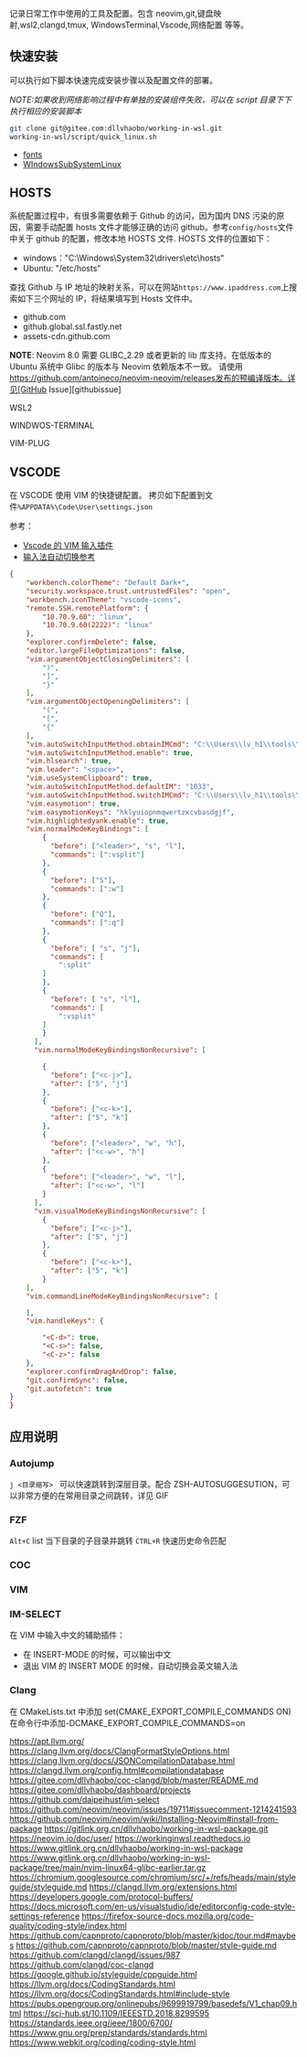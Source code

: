 

记录日常工作中使用的工具及配置。包含 neovim,git,键盘映射,wsl2,clangd,tmux, WindowsTerminal,Vscode,网络配置 等等。

## 快速安装

可以执行如下脚本快速完成安装步骤以及配置文件的部署。

_NOTE:如果收到网络影响过程中有单独的安装组件失败，可以在 script 目录下下执行相应的安装脚本_

```bash
git clone git@gitee.com:dllvhaobo/working-in-wsl.git
working-in-wsl/script/quick_linux.sh
```
- [fonts](./docs/fonts.md)
- [WIndowsSubSystemLinux](./docs/WSL.md)

## HOSTS

系统配置过程中，有很多需要依赖于 Github 的访问，因为国内 DNS 污染的原因，需要手动配置 hosts 文件才能够正确的访问 github。参考`config/hosts`文件中关于 github 的配置，修改本地 HOSTS 文件. HOSTS 文件的位置如下：

- windows："C:\Windows\System32\drivers\etc\hosts"
- Ubuntu: "/etc/hosts"

查找 Github 与 IP 地址的映射关系，可以在网站`https://www.ipaddress.com`上搜索如下三个网址的 IP，将结果填写到 Hosts 文件中。

- github.com
- github.global.ssl.fastly.net
- assets-cdn.github.com

**NOTE**: Neovim 8.0 需要 GLIBC_2.29 或者更新的 lib 库支持。在低版本的 Ubuntu 系统中 Glibc 的版本与 Neovim 依赖版本不一致。
请使用 https://github.com/antoineco/neovim-neovim/releases发布的预编译版本。详见[GitHub Issue][githubissue]

WSL2

WINDWOS-TERMINAL

VIM-PLUG

## VSCODE

在 VSCODE 使用 VIM 的快捷键配置。 拷贝如下配置到文件`%APPDATA%\Code\User\settings.json`

参考：

- [Vscode 的 VIM 输入插件][]
- [输入法自动切换参考][]

```json
{
    "workbench.colorTheme": "Default Dark+",
    "security.workspace.trust.untrustedFiles": "open",
    "workbench.iconTheme": "vscode-icons",
    "remote.SSH.remotePlatform": {
        "10.70.9.60": "linux",
        "10.70.9.60(2222)": "linux"
    },
    "explorer.confirmDelete": false,
    "editor.largeFileOptimizations": false,
    "vim.argumentObjectClosingDelimiters": [
        ")",
        "]",
        "}"
    ],
    "vim.argumentObjectOpeningDelimiters": [
        "(",
        "[",
        "{"
    ],
    "vim.autoSwitchInputMethod.obtainIMCmd": "C:\\Users\\lv_h1\\tools\\im-select.exe",
    "vim.autoSwitchInputMethod.enable": true,
    "vim.hlsearch": true,
    "vim.leader": "<space>",
    "vim.useSystemClipboard": true,
    "vim.autoSwitchInputMethod.defaultIM": "1033",
    "vim.autoSwitchInputMethod.switchIMCmd": "C:\\Users\\lv_h1\\tools\\im-select.exe {im}",
    "vim.easymotion": true,
    "vim.easymotionKeys": "hklyuiopnmqwertzxcvbasdgjf",
    "vim.highlightedyank.enable": true,
    "vim.normalModeKeyBindings": [
        {
          "before": ["<leader>", "s", "l"],
          "commands": [":vsplit"]
        },
        {
          "before": ["S"],
          "commands": [":w"]
        },
        {
          "before": ["Q"],
          "commands": [":q"]
        },
        {
          "before": [ "s", "j"],
          "commands": [
            ":split"
        ]
        },
        {
          "before": [ "s", "l"],
          "commands": [
            ":vsplit"
        ]
        }
      ],
      "vim.normalModeKeyBindingsNonRecursive": [

        {
          "before": ["<c-j>"],
          "after": ["5", "j"]
        },
        {
          "before": ["<c-k>"],
          "after": ["5", "k"]
        },
        {
          "before": ["<leader>", "w", "h"],
          "after": ["<c-w>", "h"]
        },
        {
          "before": ["<leader>", "w", "l"],
          "after": ["<c-w>", "l"]
        }
      ],
      "vim.visualModeKeyBindingsNonRecursive": [
        {
          "before": ["<c-j>"],
          "after": ["5", "j"]
        },
        {
          "before": ["<c-k>"],
          "after": ["5", "k"]
        }
    ],
    "vim.commandLineModeKeyBindingsNonRecursive": [

    ],
    "vim.handleKeys": {

        "<C-d>": true,
        "<C-s>": false,
        "<C-z>": false
    },
    "explorer.confirmDragAndDrop": false,
    "git.confirmSync": false,
    "git.autofetch": true
}
}
```

## 应用说明

### Autojump

`j <目录缩写> ` 可以快速跳转到深层目录。配合 ZSH-AUTOSUGGESUTION，可以非常方便的在常用目录之间跳转，详见 GIF

### FZF

`Alt+C` list 当下目录的子目录并跳转
`CTRL+R` 快速历史命令匹配

### COC

### VIM

### IM-SELECT

在 VIM 中输入中文的辅助插件：

- 在 INSERT-MODE 的时候，可以输出中文
- 退出 VIM 的 INSERT MODE 的时候，自动切换会英文输入法

### Clang

在 CMakeLists.txt 中添加 set(CMAKE_EXPORT_COMPILE_COMMANDS ON)
在命令行中添加-DCMAKE_EXPORT_COMPILE_COMMANDS=on

https://apt.llvm.org/
https://clang.llvm.org/docs/ClangFormatStyleOptions.html
https://clang.llvm.org/docs/JSONCompilationDatabase.html
https://clangd.llvm.org/config.html#compilationdatabase
https://gitee.com/dllvhaobo/coc-clangd/blob/master/README.md
https://gitee.com/dllvhaobo/dashboard/projects
https://github.com/daipeihust/im-select
https://github.com/neovim/neovim/issues/19711#issuecomment-1214241593
https://github.com/neovim/neovim/wiki/Installing-Neovim#install-from-package
https://gitlink.org.cn/dllvhaobo/working-in-wsl-package.git
https://neovim.io/doc/user/
https://workinginwsl.readthedocs.io
https://www.gitlink.org.cn/dllvhaobo/working-in-wsl-package
https://www.gitlink.org.cn/dllvhaobo/working-in-wsl-package/tree/main/nvim-linux64-glibc-earlier.tar.gz
https://chromium.googlesource.com/chromium/src/+/refs/heads/main/styleguide/styleguide.md
https://clangd.llvm.org/extensions.html
https://developers.google.com/protocol-buffers/
https://docs.microsoft.com/en-us/visualstudio/ide/editorconfig-code-style-settings-reference
https://firefox-source-docs.mozilla.org/code-quality/coding-style/index.html
https://github.com/capnproto/capnproto/blob/master/kjdoc/tour.md#maybes
https://github.com/capnproto/capnproto/blob/master/style-guide.md
https://github.com/clangd/clangd/issues/987
https://github.com/clangd/coc-clangd
https://google.github.io/styleguide/cppguide.html
https://llvm.org/docs/CodingStandards.html
https://llvm.org/docs/CodingStandards.html#include-style
https://pubs.opengroup.org/onlinepubs/9699919799/basedefs/V1_chap09.html
https://sci-hub.st/10.1109/IEEESTD.2018.8299595
https://standards.ieee.org/ieee/1800/6700/
https://www.gnu.org/prep/standards/standards.html
https://www.webkit.org/coding/coding-style.html

[nerd-fonts]: https://github.com/ryanoasis/nerd-fonts
[输入法自动切换参考]: https://github.com/daipeihust/im-select#to-get-current-keyboard-locale和https://www.science.co.il/language/Locale-codes.php
[vscode 的 vim 输入插件]: https://github.com/VSCodeVim/Vim#input-method
